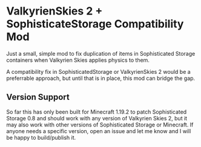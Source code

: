 # ValkyrienSkies 2 + SophisticateStorage Compatibility Mod

Just a small, simple mod to fix duplication of items in Sophisticated Storage containers when Valkyrien Skies applies physics to them.

A compatibility fix in SophisticatedStorage or ValkyrienSkies 2 would be a preferrable approach, but until that is in place, this mod can bridge the gap.

## Version Support
So far this has only been built for Minecraft 1.19.2 to patch Sophisticated Storage 0.8 and should work with any version of Valkyrien Skies 2, but it may also work with other versions of Sophisticated Storage or Minecraft. If anyone needs a specific version, open an issue and let me know and I will be happy to build/publish it.